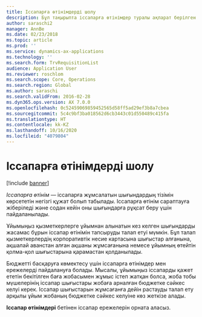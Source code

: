```yaml
---
title: Іссапарға өтінімдерді шолу
description: Бұл тақырыпта іссапарға өтінімдер туралы ақпарат берілген. Іссапарға өтінім құжаттарында іссапарға жұмсалатын шығындар көрсетілген.
author: saraschi2
manager: AnnBe
ms.date: 02/23/2018
ms.topic: article
ms.prod: ''
ms.service: dynamics-ax-applications
ms.technology: ''
ms.search.form: TrvRequisitionList
audience: Application User
ms.reviewer: roschlom
ms.search.scope: Core, Operations
ms.search.region: Global
ms.author: saraschi
ms.search.validFrom: 2016-02-28
ms.dyn365.ops.version: AX 7.0.0
ms.openlocfilehash: 0c52459069859452565d58ff5ad29ef3b8a7cbea
ms.sourcegitcommit: 5c4c9bf3ba018562d6cb3443c01d550489c415fa
ms.translationtype: HT
ms.contentlocale: kk-KZ
ms.lasthandoff: 10/16/2020
ms.locfileid: "4079804"
---
```

# <a name="travel-requisitions-overview"></a>Іссапарға өтінімдерді шолу

[!include [banner](../includes/banner.md)]

*Іссапарға өтінім* — іссапарға жұмсалатын шығындардың тізімін көрсететін негізгі құжат болып табылады. Іссапарға өтінім сараптауға жіберіледі және содан кейін оны шығындарға рұқсат беру үшін пайдаланылады.

Ұйымыңыз қызметкерлерге ұйымнан алынатын кез келген шығындарды жасамас бұрын іссапар өтінімін тапсыруды талап етуі мүмкін. Бұл талап қызметкерлердің корпоративтік несие картасына шығыстар алғанына, ақшалай аванстан алған ақшаны жұмсағанына немесе ұйымның өтейтін қолма-қол шығыстарына қарамастан қолданылады.

Бюджетті басқаруға көмектесу үшін іссапарға өтінімдер мен ережелерді пайдалануға болады. Мысалы, ұйымыңыз іссапарды қажет ететін бекітілген баға жобасымен жұмыс істеп жатқан болса, жоба тобы мүшелерінің іссапар шығыстары жобаға арналған бюджетке сәйкес келуі керек. Іссапар шығыстарын жұмсағанға дейін растауды талап ету арқылы ұйым жобаның бюджетке сәйкес келуіне көз жеткізе алады.

**Іссапар өтінімдері** бетінен іссапар ережелерін орната аласыз.
